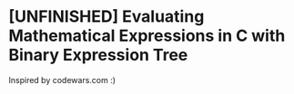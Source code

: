 # [UNFINISHED] Evaluating Mathematical Expressions in C with Binary Expression Tree

Inspired by codewars.com :)